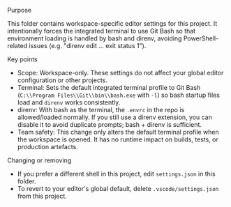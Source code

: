 Purpose

This folder contains workspace-specific editor settings for this project. It intentionally forces the integrated terminal to use Git Bash so that environment loading is handled by bash and direnv, avoiding PowerShell-related issues (e.g. "direnv edit ... exit status 1").

Key points

- Scope: Workspace-only. These settings do not affect your global editor configuration or other projects.
- Terminal: Sets the default integrated terminal profile to Git Bash (`C:\\Program Files\\Git\\bin\\bash.exe` with `-l`) so bash startup files load and `direnv` works consistently.
- direnv: With bash as the terminal, the `.envrc` in the repo is allowed/loaded normally. If you still use a direnv extension, you can disable it to avoid duplicate prompts; bash + direnv is sufficient.
- Team safety: This change only alters the default terminal profile when the workspace is opened. It has no runtime impact on builds, tests, or production artefacts.

Changing or removing

- If you prefer a different shell in this project, edit `settings.json` in this folder.
- To revert to your editor's global default, delete `.vscode/settings.json` from this project.
